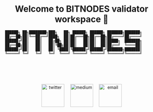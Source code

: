 <h1 align="center"> Welcome to BITNODES validator workspace 🔧 </h1> 



```
██████╗ ██╗████████╗███╗   ██╗ ██████╗ ██████╗ ███████╗███████╗
██╔══██╗██║╚══██╔══╝████╗  ██║██╔═══██╗██╔══██╗██╔════╝██╔════╝
██████╔╝██║   ██║   ██╔██╗ ██║██║   ██║██║  ██║█████╗  ███████╗
██╔══██╗██║   ██║   ██║╚██╗██║██║   ██║██║  ██║██╔══╝  ╚════██║
██████╔╝██║   ██║   ██║ ╚████║╚██████╔╝██████╔╝███████╗███████║
╚═════╝ ╚═╝   ╚═╝   ╚═╝  ╚═══╝ ╚═════╝ ╚═════╝ ╚══════╝╚══════╝
                                                               
```
                                                               
 <br />
 <br />
 <br />
 </div>
 
<p align="center">
<a href="https://x.com/0psmanager"><img width="75" alt="twitter" src="https://user-images.githubusercontent.com/2853158/218300145-d265b9ad-69eb-4352-b30f-c4cc77002b98.png"></a> &nbsp;&nbsp;&nbsp;
<a href="https://medium.com/@bitnodes"><img width="75" alt="medium" src="https://user-images.githubusercontent.com/2853158/218300610-4b2ec6cb-f92e-4938-b3d6-e2da619be7df.png"></a> &nbsp;&nbsp;&nbsp;
<a href="mailto:opsmanager133@gmail.com"><img width="75" alt="email" src="https://user-images.githubusercontent.com/2853158/218301431-d1641c39-b6a1-4dab-b15a-72a282bc061e.png"></a>
</p>

